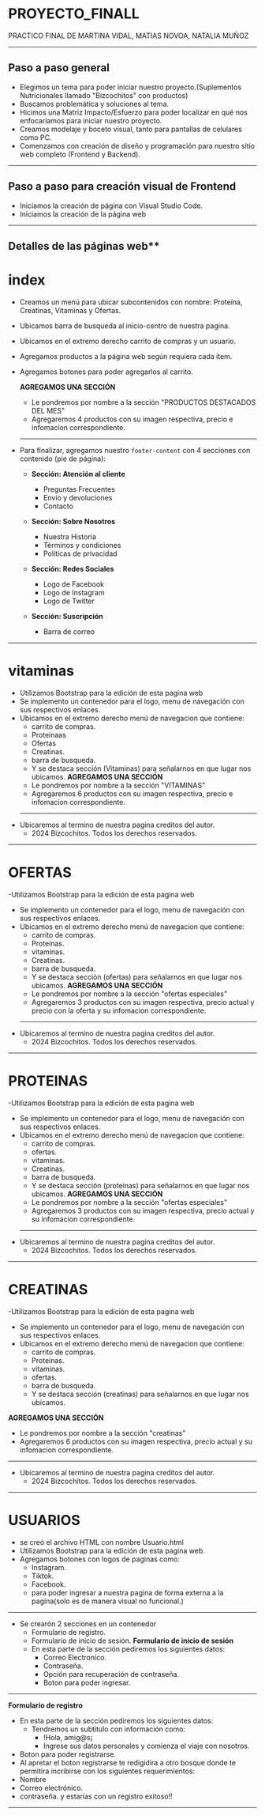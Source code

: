 # PROYECTO_FINALL
PRACTICO FINAL DE MARTINA VIDAL, MATIAS NOVOA, NATALIA MUÑOZ

---

## Paso a paso general

- Elegimos un tema para poder iniciar nuestro proyecto.(Suplementos Nutricionales llamado "Bizcochitos" con productos)
- Buscamos problemática y soluciones al tema.
- Hicimos una Matriz Impacto/Esfuerzo para poder localizar en qué nos enfocaríamos para iniciar nuestro proyecto.
- Creamos modelaje y boceto visual, tanto para pantallas de celulares como PC.
- Comenzamos con creación de diseño y programación para nuestro sitio web completo (Frontend y Backend).

---

## Paso a paso para creación visual de Frontend

- Iniciamos la creación de página con Visual Studio Code.
- Iniciamos la creación de la página web

---

## Detalles de las páginas web**

# index
- Creamos un menú para ubicar subcontenidos con nombre: Proteína, Creatinas, Vitaminas y Ofertas.
- Ubicamos barra de busqueda al inicio-centro de nuestra pagina.
- Ubicamos en el extremo derecho carrito de compras y un usuario.
- Agregamos productos a la página web según requiera cada ítem.
- Agregamos botones para poder agregarlos al carrito.

  **AGREGAMOS UNA SECCIÓN**
   - Le pondremos por nombre a la sección "PRODUCTOS DESTACADOS DEL MES"
   - Agregaremos 4 productos con su imagen respectiva, precio e infomacion correspondiente.
   --------

- Para finalizar, agregamos nuestro `footer-content` con 4 secciones con contenido (pie de página):

  - **Sección: Atención al cliente**
    - Preguntas Frecuentes
    - Envío y devoluciones
    - Contacto

  - **Sección: Sobre Nosotros**
    - Nuestra Historia
    - Términos y condiciones
    - Políticas de privacidad

  - **Sección: Redes Sociales**
    - Logo de Facebook
    - Logo de Instagram
    - Logo de Twitter

  - **Sección: Suscripción**
    - Barra de correo

---

# vitaminas
- Utilizamos Bootstrap para la edición de esta pagina web
- Se implemento un contenedor para el logo, menu de navegación con sus respectivos enlaces.
- Ubicamos en el extremo derecho menú de navegacion que contiene:
    - carrito de compras.
    - Proteinaas
    - Ofertas
    - Creatinas.
    - barra de busqueda.
    - Y se destaca sección (Vitaminas) para señalarnos en que lugar nos ubicamos.
**AGREGAMOS UNA SECCIÓN**
  - Le pondremos por nombre a la sección "VITAMINAS"
   - Agregaremos 6 productos con su imagen respectiva, precio e        infomacion correspondiente.
   -------
- Ubicaremos al termino de nuestra pagina creditos del autor.
   - 2024 Bizcochitos. Todos los derechos reservados.
----------

# OFERTAS
-Utilizamos Bootstrap para la edición de esta pagina web
- Se implemento un contenedor para el logo, menu de navegación con sus respectivos enlaces.
- Ubicamos en el extremo derecho menú de navegacion que contiene:
    - carrito de compras.
    - Proteinas.
    - vitaminas.
    - Creatinas.
    - barra de busqueda.
    - Y se destaca sección (ofertas) para señalarnos en que lugar nos ubicamos.
**AGREGAMOS UNA SECCIÓN**
  - Le pondremos por nombre a la sección "ofertas especiales"
   - Agregaremos 3 productos con su imagen respectiva, precio actual y precio con la oferta y su infomacion correspondiente.
  ----
- Ubicaremos al termino de nuestra pagina creditos del autor.
   - 2024 Bizcochitos. Todos los derechos reservados.

------

# PROTEINAS
-Utilizamos Bootstrap para la edición de esta pagina web
- Se implemento un contenedor para el logo, menu de navegación con sus respectivos enlaces.
- Ubicamos en el extremo derecho menú de navegacion que contiene:
    - carrito de compras.
    - ofertas.
    - vitaminas.
    - Creatinas.
    - barra de busqueda.
    - Y se destaca sección (proteinas) para señalarnos en que lugar nos ubicamos.
**AGREGAMOS UNA SECCIÓN**
  - Le pondremos por nombre a la sección "ofertas especiales"
   - Agregaremos 3 productos con su imagen respectiva, precio actual y su infomacion correspondiente.
   -------
- Ubicaremos al termino de nuestra pagina creditos del autor.
   - 2024 Bizcochitos. Todos los derechos reservados.

-------

# CREATINAS

-Utilizamos Bootstrap para la edición de esta pagina web
- Se implemento un contenedor para el logo, menu de navegación con sus respectivos enlaces.
- Ubicamos en el extremo derecho menú de navegacion que contiene:
    - carrito de compras.
    - Proteinas.
    - vitaminas.
    - ofertas.
    - barra de busqueda.
    - Y se destaca sección (creatinas) para señalarnos en que lugar nos ubicamos.

**AGREGAMOS UNA SECCIÓN**
  - Le pondremos por nombre a la sección "creatinas"
   - Agregaremos 6 productos con su imagen respectiva, precio actual y su infomacion correspondiente.
   -------
- Ubicaremos al termino de nuestra pagina creditos del autor.
   - 2024 Bizcochitos. Todos los derechos reservados.

------


# USUARIOS
- se creó el archivo HTML con nombre Usuario.html
- Utilizamos Bootstrap para la edición de esta pagina web.
- Agregamos botones con logos de paginas como: 
    - Instagram.
    - Tiktok.
    - Facebook.
  - para poder ingresar a nuestra pagina de forma externa a la pagina(solo es de manera visual no funcional.)
------
- Se crearón 2 secciones en un contenedor
    - Formulario de registro.
    - Formulario de inicio de sesión.
  **Formulario de inicio de sesión**
    - En esta parte de la sección pediremos los siguientes datos:
      - Correo Electronico.
      - Contraseña.
      - Opción para recuperación de contraseña.
      - Boton para poder ingresar.
-----------
  **Formulario de registro**
  - En esta parte de la sección pediremos los siguientes datos:
    - Tendremos un subtitulo con información como:
       - !Hola, amig@s¡
       - Ingrese sus datos personales y comienza el viaje con nosotros.
  - Boton para poder registrarse.
   - Al apretar el boton registrarse te redigidira a otro bosque donde te permitira incribirse con los siguientes requerimientos:
   - Nombre
   - Correo electrónico.
   - contraseña.
   y estarias con un registro exitoso!!
---------------------

